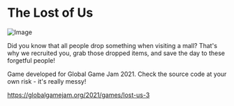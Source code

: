 # The Lost of Us

![Image](https://ggj.s3.amazonaws.com/styles/game_sidebar__wide/featured_image/2021/01/261693/the_lost_of_us_thumbnail_0.png)

Did you know that all people drop something when visiting a mall? That's why we recruited you, grab those dropped items, and save the day to these forgetful people!

Game developed for Global Game Jam 2021. Check the source code at your own risk - it's really messy!

https://globalgamejam.org/2021/games/lost-us-3
